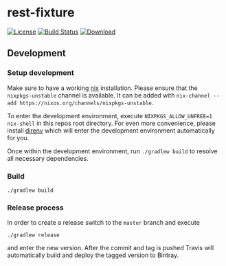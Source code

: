 # rest-fixture

[![License](http://img.shields.io/badge/license-EPL-blue.svg?style=flat)](https://www.eclipse.org/legal/epl-v10.html)
[![Build Status](https://travis-ci.org/test-editor/rest-fixture.svg?branch=master)](https://travis-ci.org/test-editor/rest-fixture)
[![Download](https://api.bintray.com/packages/test-editor/Fixtures/rest-fixture/images/download.svg)](https://bintray.com/test-editor/Fixtures/rest-fixture/_latestVersion)

## Development

### Setup development

Make sure to have a working [nix](https://nixos.org/nix/) installation. Please ensure that the `nixpkgs-unstable` channel is available. It
can be added with `nix-channel --add https://nixos.org/channels/nixpkgs-unstable`.

To enter the development environment, execute `NIXPKGS_ALLOW_UNFREE=1 nix-shell` in this repos root directory. For even more convenience,
please install [direnv](https://github.com/direnv/direnv) which will enter the development environment automatically for you.

Once within the development environment, run `./gradlew build` to resolve all necessary dependencies.

### Build

    ./gradlew build

### Release process

In order to create a release switch to the `master` branch and execute

    ./gradlew release

and enter the new version. After the commit and tag is pushed Travis will automatically build and deploy the tagged version to Bintray.
